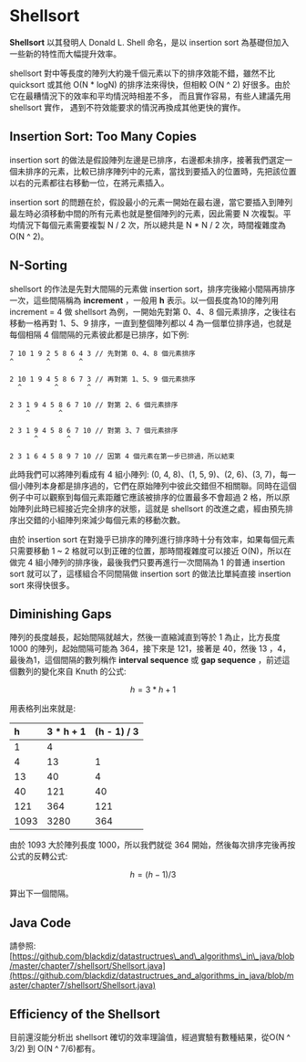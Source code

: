 # Shellsort

**Shellsort** 以其發明人 Donald L. Shell 命名，是以 insertion sort 為基礎但加入一些新的特性而大幅提升效率。

shellsort 對中等長度的陣列大約幾千個元素以下的排序效能不錯，雖然不比 quicksort 或其他 O\(N \* logN\) 的排序法來得快，但相較 O\(N ^ 2\) 好很多。由於它在最糟情況下的效率和平均情況時相差不多， 而且實作容易，有些人建議先用 shellsort 實作， 遇到不符效能要求的情況再換成其他更快的實作。

## Insertion Sort: Too Many Copies

insertion sort 的做法是假設陣列左邊是已排序，右邊都未排序，接著我們選定一個未排序的元素，比較已排序陣列中的元素，當找到要插入的位置時，先把該位置以右的元素都往右移動一位，在將元素插入。

insertion sort 的問題在於，假設最小的元素一開始在最右邊，當它要插入到陣列最左時必須移動中間的所有元素也就是整個陣列的元素，因此需要 N 次複製。平均情況下每個元素需要複製 N / 2 次，所以總共是 N \* N / 2 次，時間複雜度為 O\(N ^ 2\)。

## N-Sorting

shellsort 的作法是先對大間隔的元素做 insertion sort，排序完後縮小間隔再排序一次，這些間隔稱為 **increment** ，一般用 **h** 表示。以一個長度為10的陣列用 increment = 4 做 shellsort 為例，一開始先對第 0、4、8 個元素排序，之後往右移動一格再對 1、5、9 排序，一直到整個陣列都以 4 為一個單位排序過，也就是每個相隔 4 個間隔的元素彼此都是已排序，如下例:

```text
7 10 1 9 2 5 8 6 4 3 // 先對第 0、4、8 個元素排序
^        ^       ^

2 10 1 9 4 5 8 6 7 3 // 再對第 1、5、9 個元素排序
  ^        ^       ^

2 3 1 9 4 5 8 6 7 10 // 對第 2、6 個元素排序
    ^       ^

2 3 1 9 4 5 8 6 7 10 // 對第 3、7 個元素排序
      ^       ^

2 3 1 6 4 5 8 9 7 10 // 因第 4 個元素在第一步已排過，所以結束
```

此時我們可以將陣列看成有 4 組小陣列: \(0, 4, 8\)、\(1, 5, 9\)、\(2, 6\)、\(3, 7\)，每一個小陣列本身都是排序過的，它們在原始陣列中彼此交錯但不相關聯。同時在這個例子中可以觀察到每個元素距離它應該被排序的位置最多不會超過 2 格，所以原始陣列此時已經接近完全排序的狀態，這就是 shellsort 的改進之處，經由預先排序出交錯的小組陣列來減少每個元素的移動次數。

由於 insertion sort 在對幾乎已排序的陣列進行排序時十分有效率，如果每個元素只需要移動 1 ~ 2 格就可以到正確的位置，那時間複雜度可以接近 O\(N\)，所以在做完 4 組小陣列的排序後，最後我們只要再進行一次間隔為 1 的普通 insertion sort 就可以了，這樣組合不同間隔做 insertion sort 的做法比單純直接 insertion sort 來得快很多。

## Diminishing Gaps

陣列的長度越長，起始間隔就越大，然後一直縮減直到等於 1 為止，比方長度 1000 的陣列，起始間隔可能為 364，接下來是 121，接著是 40，然後 13 ，4，最後為1，這個間隔的數列稱作 **interval sequence** 或 **gap sequence** ，前述這個數列的變化來自 Knuth 的公式:

$$
h = 3 * h + 1
$$

用表格列出來就是:

| h | 3 \* h + 1 | \(h - 1\) / 3 |
| :--- | :--- | :--- |
| 1 | 4 |  |
| 4 | 13 | 1 |
| 13 | 40 | 4 |
| 40 | 121 | 40 |
| 121 | 364 | 121 |
| 1093 | 3280 | 364 |

由於 1093 大於陣列長度 1000，所以我們就從 364 開始，然後每次排序完後再按公式的反轉公式:

$$
h = (h - 1) / 3
$$

算出下一個間隔。

## Java Code

請參照: [https://github.com/blackdiz/datastructrues\_and\_algorithms\_in\_java/blob/master/chapter7/shellsort/Shellsort.java](https://github.com/blackdiz/datastructrues_and_algorithms_in_java/blob/master/chapter7/shellsort/Shellsort.java)

## Efficiency of the Shellsort

目前還沒能分析出 shellsort 確切的效率理論值，經過實驗有數種結果，從O\(N ^ 3/2\) 到 O\(N ^ 7/6\)都有。

